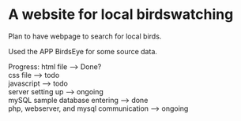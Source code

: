 # A website for local birdswatching
Plan to have webpage to search for local birds.

Used the APP BirdsEye for some source data.

Progress: 
html file --> Done?  
css file --> todo  
javascript --> todo  
server setting up --> ongoing  
mySQL sample database entering --> done  
php, webserver, and mysql communication --> ongoing  
